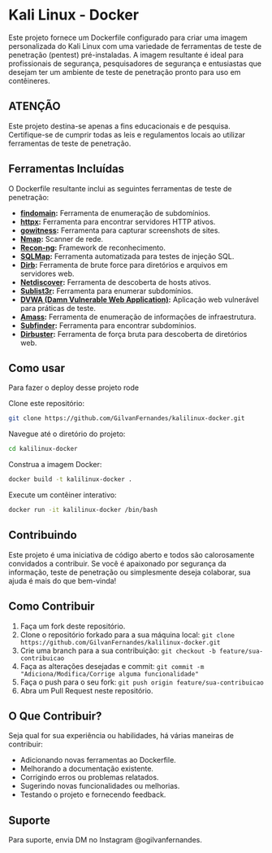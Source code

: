 
# Kali Linux - Docker

Este projeto fornece um Dockerfile configurado para criar uma imagem personalizada do Kali Linux com uma variedade de ferramentas de teste de penetração (pentest) pré-instaladas. A imagem resultante é ideal para profissionais de segurança, pesquisadores de segurança e entusiastas que desejam ter um ambiente de teste de penetração pronto para uso em contêineres.

## ATENÇÃO

Este projeto destina-se apenas a fins educacionais e de pesquisa. Certifique-se de cumprir todas as leis e regulamentos locais ao utilizar ferramentas de teste de penetração.
## Ferramentas Incluídas

O Dockerfile resultante inclui as seguintes ferramentas de teste de penetração:

- **[findomain](https://github.com/findomain/findomain):** Ferramenta de enumeração de subdomínios.
- **[httpx](https://github.com/projectdiscovery/httpx):** Ferramenta para encontrar servidores HTTP ativos.
- **[gowitness](https://github.com/sensepost/gowitness):** Ferramenta para capturar screenshots de sites.
- **[Nmap](https://nmap.org/):** Scanner de rede.
- **[Recon-ng](https://github.com/lanmaster53/recon-ng):** Framework de reconhecimento.
- **[SQLMap](http://sqlmap.org/):** Ferramenta automatizada para testes de injeção SQL.
- **[Dirb](https://github.com/v0re/dirb):** Ferramenta de brute force para diretórios e arquivos em servidores web.
- **[Netdiscover](https://github.com/netdiscover-scanner/netdiscover):** Ferramenta de descoberta de hosts ativos.
- **[Sublist3r](https://github.com/aboul3la/Sublist3r):** Ferramenta para enumerar subdomínios.
- **[DVWA (Damn Vulnerable Web Application)](http://www.dvwa.co.uk/):** Aplicação web vulnerável para práticas de teste.
- **[Amass](https://github.com/OWASP/Amass):** Ferramenta de enumeração de informações de infraestrutura.
- **[Subfinder](https://github.com/projectdiscovery/subfinder):** Ferramenta para encontrar subdomínios.
- **[Dirbuster](https://www.owasp.org/index.php/Category:OWASP_DirBuster_Project):** Ferramenta de força bruta para descoberta de diretórios web.

## Como usar

Para fazer o deploy desse projeto rode

Clone este repositório: 
```bash
git clone https://github.com/GilvanFernandes/kalilinux-docker.git
```

Navegue até o diretório do projeto:
```bash
cd kalilinux-docker
```

Construa a imagem Docker:
```bash
docker build -t kalilinux-docker .
```

Execute um contêiner interativo: 
```bash
docker run -it kalilinux-docker /bin/bash
```


## Contribuindo

Este projeto é uma iniciativa de código aberto e todos são calorosamente convidados a contribuir. Se você é apaixonado por segurança da informação, teste de penetração ou simplesmente deseja colaborar, sua ajuda é mais do que bem-vinda!

## Como Contribuir

1. Faça um fork deste repositório.
2. Clone o repositório forkado para a sua máquina local: `git clone https://github.com/GilvanFernandes/kalilinux-docker.git`
3. Crie uma branch para a sua contribuição: `git checkout -b feature/sua-contribuicao`
4. Faça as alterações desejadas e commit: `git commit -m "Adiciona/Modifica/Corrige alguma funcionalidade"`
5. Faça o push para o seu fork: `git push origin feature/sua-contribuicao`
6. Abra um Pull Request neste repositório.

## O Que Contribuir?

Seja qual for sua experiência ou habilidades, há várias maneiras de contribuir:

- Adicionando novas ferramentas ao Dockerfile.
- Melhorando a documentação existente.
- Corrigindo erros ou problemas relatados.
- Sugerindo novas funcionalidades ou melhorias.
- Testando o projeto e fornecendo feedback.
## Suporte

Para suporte, envia DM no Instagram @ogilvanfernandes.

